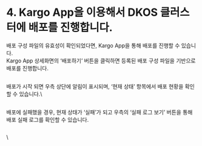 # 4. Kargo App을 이용해서 DKOS 클러스터에 배포를 진행합니다.

배포 구성 파일의 유효성이 확인되었다면, Kargo App을 통해 배포를 진행할 수 있습니다.\
Kargo App 상세화면의 ‘배포하기’ 버튼을 클릭하면 등록된 배포 구성 파일을 기반으로 배포를 진행합니다.

<figure><img src="https://lh5.googleusercontent.com/6RQELYBFAfvoasqV9515t-O_eM3ADLx_IhJFTfCr3qId6ri1IwgHvDdXRfszPUqPaxgjldS-ASUZvIbm5DeB6TVZ14ZGibkugy-ujyb29MTdwKdwQVHBQCL2sF_ttUkiM77PgCE2UN1YXOgRDr8qrxQ" alt=""><figcaption></figcaption></figure>

배포가 시작 되면 우측 상단에 알림이 표시되며, ‘현재 상태’ 항목에서 배포 현황을 확인할 수 있습니다.\


<figure><img src="https://lh4.googleusercontent.com/FsiNgHGi2tC23aaWpsrdqgn7zLb9-e8KAGdA0DB_FZ34PQ8VM5fpCwm2m6vgFSer3vydRBzjOaEMgzRH6sy3vj4n95ihEdR2kbUfSoh6orXXo-wOBo7mz_QgtfghnLcIAd8MnryC3GjBYfnmyZ2gAUA" alt=""><figcaption></figcaption></figure>

배포에 실패했을 경우, 현재 상태가 ‘실패’가 되고 우측의 ‘실패 로그 보기’ 버튼을 통해 배포 실패 로그를 확인할 수 있습니다.

<figure><img src="https://lh5.googleusercontent.com/apqaOLX177jbUge0En5lvV79IqgXgY0m2zdaP0v1cN6GDbbVTLbZHM2ObgMmhTBFFUzxY8oOroR420MRmVJvRKTfTqRCE4JSm6j05YLqqtoAYKvHwZbCYrVlJfJPaQ_E84_pokesNCUX1JzFMKecFSI" alt=""><figcaption></figcaption></figure>

\
